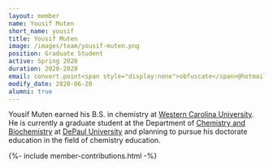 ```yaml
---
layout: member
name: Yousif Muten
short_name: yousif
title: Yousif Muten
image: /images/team/yousif-muten.png
position: Graduate Student
active: Spring 2020
duration: 2020-2020
email: convert.point<span style="display:none">obfuscate</span>@hotmail.com
modify_date: 2020-06-20 
alumni: true
---
```


Yousif Muten earned his B.S. in chemistry at [Western Carolina University](https://www.wcu.edu/learn/programs/chemistry/index.aspx). He is currently a graduate student at the Department of [Chemistry and Biochemistry](https://csh.depaul.edu/academics/chemistry/pages/default.aspx) at [DePaul University](https://www.depaul.edu/Pages/default.aspx) and planning to pursue his doctorate education in the field of chemistry education.

{%- include member-contributions.html -%}